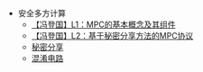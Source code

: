 * 安全多方计算
  * [【冯登国】L1：MPC的基本概念及其组件](【冯登国】L1：MPC的基本概念及其组件.md)
  * [【冯登国】L2：基于秘密分享方法的MPC协议](【冯登国】L2：基于秘密分享方法的MPC协议.md)
  * [秘密分享](秘密分享.md)
  * [混淆电路](混淆电路.md)